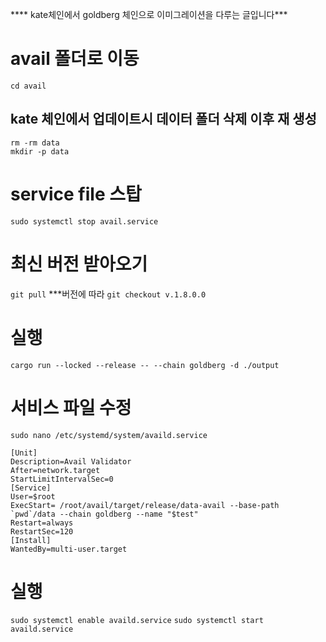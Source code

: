 **** kate체인에서 goldberg 체인으로 이미그레이션을 다루는 글입니다***


# avail 폴더로 이동
  `cd avail`
## kate 체인에서 업데이트시 데이터 폴더 삭제 이후 재 생성
`rm -rm data`
<br/>`mkdir -p data`
# service file 스탑
`sudo systemctl stop avail.service`
# 최신 버전 받아오기
`git pull`
***버전에 따라
`git checkout v.1.8.0.0`
# 실행
`cargo run --locked --release -- --chain goldberg -d ./output`
# 서비스 파일 수정
`sudo nano /etc/systemd/system/availd.service`

    [Unit] 
    Description=Avail Validator
    After=network.target
    StartLimitIntervalSec=0
    [Service] 
    User=$root 
    ExecStart= /root/avail/target/release/data-avail --base-path `pwd`/data --chain goldberg --name "$test"
    Restart=always 
    RestartSec=120
    [Install] 
    WantedBy=multi-user.target
# 실행
`sudo systemctl enable availd.service`
`sudo systemctl start availd.service`
